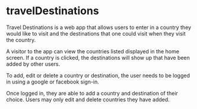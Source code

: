# travelDestinations

Travel Destinations is a web app that allows users to enter in a country they would like to visit and the destinations that one could visit when they visit the country.

A visitor to the app can view the countries listed displayed in the home screen. If a country is clicked, the destinations will show up that have been added by other users.

To add, edit or delete a country or destination, the user needs to be logged in using a google or facebook sign-in.

Once logged in, they are able to add a country and destination of their choice. Users may only edit and delete countries they have added.
